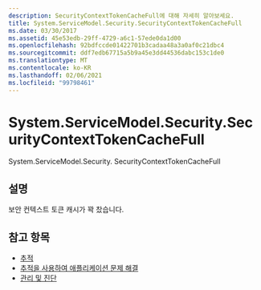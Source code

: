 ```yaml
---
description: SecurityContextTokenCacheFull에 대해 자세히 알아보세요.
title: System.ServiceModel.Security.SecurityContextTokenCacheFull
ms.date: 03/30/2017
ms.assetid: 45e53edb-29ff-4729-a6c1-57ede0da1d00
ms.openlocfilehash: 92bdfccde01422701b3cadaa48a3a0af0c21dbc4
ms.sourcegitcommit: ddf7edb67715a5b9a45e3dd44536dabc153c1de0
ms.translationtype: MT
ms.contentlocale: ko-KR
ms.lasthandoff: 02/06/2021
ms.locfileid: "99798461"
---
```

# <a name="systemservicemodelsecuritysecuritycontexttokencachefull"></a>System.ServiceModel.Security.SecurityContextTokenCacheFull

System.ServiceModel.Security. SecurityContextTokenCacheFull  
  
## <a name="description"></a>설명  

 보안 컨텍스트 토큰 캐시가 꽉 찼습니다.  
  
## <a name="see-also"></a>참고 항목

- [추적](index.md)
- [추적을 사용하여 애플리케이션 문제 해결](using-tracing-to-troubleshoot-your-application.md)
- [관리 및 진단](../index.md)
